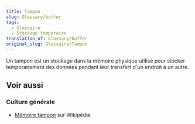 ```yaml
---
title: Tampon
slug: Glossary/buffer
tags:
  - Glossaire
  - Stockage temporaire
translation_of: Glossary/buffer
original_slug: Glossaire/Tampon
---
```

Un tampon est un stockage dans la mémoire physique utilisé pour stocker temporairement des données pendant leur transfert d'un endroit à un autre.

## Voir aussi

### Culture générale

- [Mémoire tampon](https://fr.wikipedia.org/wiki/M%C3%A9moire_tampon) sur Wikipédia
